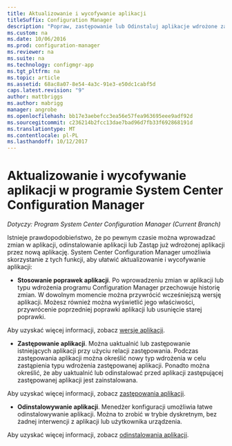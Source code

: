 ```yaml
---
title: Aktualizowanie i wycofywanie aplikacji
titleSuffix: Configuration Manager
description: "Popraw, zastępowanie lub Odinstaluj aplikacje wdrożone za pomocą programu System Center Configuration Manager."
ms.custom: na
ms.date: 10/06/2016
ms.prod: configuration-manager
ms.reviewer: na
ms.suite: na
ms.technology: configmgr-app
ms.tgt_pltfrm: na
ms.topic: article
ms.assetid: 68ac8a07-8e54-4a3c-91e3-e50dc1cabf5d
caps.latest.revision: "9"
author: mattbriggs
ms.author: mabrigg
manager: angrobe
ms.openlocfilehash: bb17e3aebefcc3ea56e57fea963695eee9adf92d
ms.sourcegitcommit: c236214b2fcc13dae7bad96d7fb33f692868191d
ms.translationtype: MT
ms.contentlocale: pl-PL
ms.lasthandoff: 10/12/2017
---
```

# <a name="update-and-retire-applications-with-system-center-configuration-manager"></a>Aktualizowanie i wycofywanie aplikacji w programie System Center Configuration Manager

*Dotyczy: Program System Center Configuration Manager (Current Branch)*


Istnieje prawdopodobieństwo, że po pewnym czasie można wprowadzać zmian w aplikacji, odinstalowanie aplikacji lub Zastąp już wdrożonej aplikacji przez nową aplikację. System Center Configuration Manager umożliwia skorzystanie z tych funkcji, aby ułatwić aktualizowanie i wycofywanie aplikacji:  

-   **Stosowanie poprawek aplikacji**. Po wprowadzeniu zmian w aplikacji lub typu wdrożenia programu Configuration Manager przechowuje historię zmian. W dowolnym momencie można przywrócić wcześniejszą wersję aplikacji. Możesz również można wyświetlić jego właściwości, przywrócenie poprzedniej poprawki aplikacji lub usunięcie starej poprawki.  

  Aby uzyskać więcej informacji, zobacz [wersje aplikacji](revise-and-supersede-applications.md#application-revisions).  

-   **Zastępowanie aplikacji**. Można uaktualnić lub zastępowanie istniejących aplikacji przy użyciu relacji zastępowania. Podczas zastępowania aplikacji można określić nowy typ wdrożenia w celu zastąpienia typu wdrożenia zastępowanej aplikacji. Ponadto można określić, że aby uaktualnić lub odinstalować przed aplikacji zastępującej zastępowanej aplikacji jest zainstalowana.  

  Aby uzyskać więcej informacji, zobacz [zastępowania aplikacji](revise-and-supersede-applications.md#application-supersedence).  

-   **Odinstalowywanie aplikacji**. Menedżer konfiguracji umożliwia łatwe odinstalowywanie aplikacji. Można to zrobić w trybie dyskretnym, bez żadnej interwencji z aplikacji lub użytkownika urządzenia.  

  Aby uzyskać więcej informacji, zobacz [odinstalowania aplikacji](uninstall-applications.md).  
